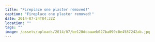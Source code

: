 ```yaml
---
title: "Fireplace one plaster removed!"
caption: "Fireplace one plaster removed!"
date: 2014-07-24T04:32Z
location: ""
tags: ""
image: /assets/uploads/2014/07/be120ddaaaeb027ba099c0e4587242ab.jpg
---
```

